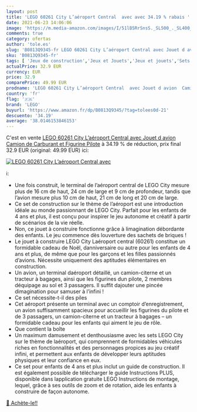 ```yaml
---
layout: post
title: 'LEGO 60261 City L’aéroport Central  avec avec 34.19 % rabais '
date: 2021-06-23 14:06:06
image: 'https://m.media-amazon.com/images/I/51lB5RrSnsS._SL500_._SL400_.jpg'
comments: true
category: ofertas
author: 'tole.es'
slug: 'B0813Q9345-fr LEGO 60261 City L’aéroport Central avec Jouet d avion...'
sku: 'B0813Q9345-fr'
tags: [ 'Jeux de construction','Jeux et Jouets','Jeux et jouets','Sets de jeux de construction','lego', ]
actualPrice: 32.9 EUR
currency: EUR
price: 32.9
comparePrice: 49.99 EUR
prodname: 'LEGO 60261 City L’aéroport Central  avec Jouet d avion  Camion de Carburant et Figurine Pilote'
country: 'fr'
flag: '🇫🇷'
brand: 'LEGO'
buyurl: 'https://www.amazon.fr/dp/B0813Q9345/?tag=tolees0d-21'
descuento: '34.19'
average: '38.0146153846153'
---
```


C'est en vente [LEGO 60261 City L’aéroport Central  avec Jouet d avion  Camion de Carburant et Figurine Pilote](https://www.amazon.fr/dp/B0813Q9345/?tag=tolees0d-21)  à  34.19 % de réduction, prix final  32.9 EUR (original: 49.99 EUR) ici:

[![LEGO 60261 City L’aéroport Central  avec](https://m.media-amazon.com/images/I/51lB5RrSnsS._SL500_._SL400_.jpg)](https://www.amazon.fr/dp/B0813Q9345/?tag=tolees0d-21)

ℹ️:

- Une fois construit, le terminal de l’aéroport central de LEGO City mesure plus de 16 cm de haut, 24 cm de large et 9 cm de profondeur, tandis que l’avion mesure plus 10 cm de haut, 21 cm de long et 20 cm de large.
- Ce set de construction sur le thème de l’aéroport est une introduction idéale au monde passionnant de LEGO City. Parfait pour les enfants de 4 ans et plus, il est conçu pour inspirer le jeu autonome et créatif à partir de scénarios de la vie réelle.
- Non, ce jouet à construire fonctionne grâce à limagination débordante des enfants. Le jeu commence dès louverture des sachets de briques !
- Le jouet à construire LEGO City Laéroport central (60261) constitue un formidable cadeau de Noël, danniversaire ou autre pour les enfants de 4 ans et plus, de même que pour les garçons et les filles passionnés d’avions. Nécessite uniquement des aptitudes élémentaires en construction.
- Un avion, un terminal daéroport détaillé, un camion-citerne et un tracteur à bagages, ainsi que les figurines dun pilote, 2 membres déquipage au sol et 3 passagers. Il suffit dajouter une pincée dimagination pour samuser à l’infini !
- Ce set nécessite-t-il des piles
- Cet aéroport présente un terminal avec un comptoir d’enregistrement, un avion suffisamment spacieux pour accueillir les figurines du pilote et de 3 passagers, un camion-citerne et un tracteur à bagages – un formidable cadeau pour les enfants qui aiment le jeu de rôle.
- Que contient la boîte
- Un maximum damusement et denthousiasme avec les sets LEGO City sur le thème de laéroport, qui comprennent de formidables véhicules riches en fonctionnalités et des personnages propices au jeu créatif infini, et permettent aux enfants de développer leurs aptitudes physiques et leur confiance en eux.
- Ce set pour enfants de 4 ans et plus inclut un guide de construction. Il est également possible de télécharger le guide Instructions PLUS, disponible dans lapplication gratuite LEGO Instructions de montage, lequel, grâce à ses outils de zoom et de rotation, aide les enfants à construire de façon autonome.

[🛒 Achète-le!!](https://www.amazon.fr/dp/B0813Q9345/?tag=tolees0d-21)
